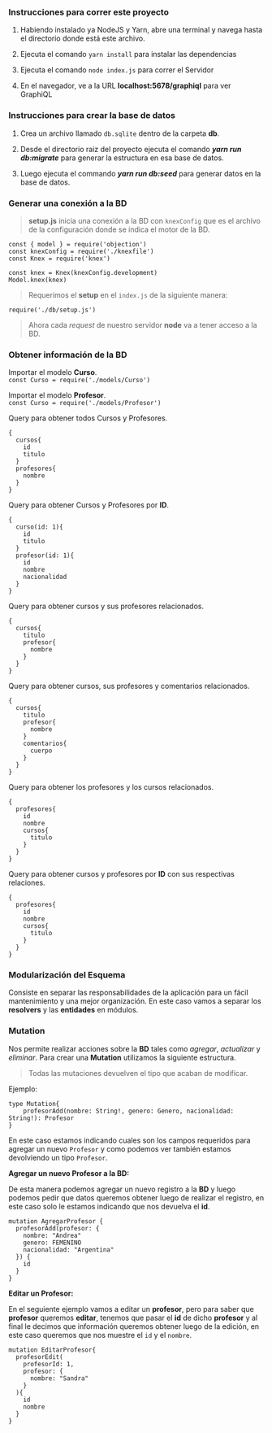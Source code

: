 ### Instrucciones para correr este proyecto

1. Habiendo instalado ya NodeJS y Yarn, abre una terminal y navega hasta el directorio donde está este archivo.

2. Ejecuta el comando `yarn install` para instalar las dependencias

3. Ejecuta el comando `node index.js` para correr el Servidor

4. En el navegador, ve a la URL **localhost:5678/graphiql** para ver GraphiQL


### Instrucciones para crear la base de datos

1. Crea un archivo llamado `db.sqlite` dentro de la carpeta **db**.

2. Desde el directorio raiz del proyecto ejecuta el comando ***yarn run db:migrate*** para generar la estructura en esa base de datos.

3. Luego ejecuta el commando ***yarn run db:seed*** para generar datos en la base de datos.


### Generar una conexión a la BD ###

> **setup.js** inicia una conexión a la BD con `knexConfig` que es el archivo de la configuración donde se indica el motor de la BD.

~~~
const { model } = require('objection')
const knexConfig = require('./knexfile')
const Knex = require('knex')

const knex = Knex(knexConfig.development)
Model.knex(knex)
~~~

> Requerimos el **setup** en el `index.js` de la siguiente manera:

`require('./db/setup.js')`

> Ahora cada *request* de nuestro servidor **node** va a tener acceso a la BD.


### Obtener información de la BD ###

Importar el modelo **Curso**. <br>
`const Curso = require('./models/Curso')`

Importar el modelo **Profesor**. <br>
`const Curso = require('./models/Profesor')`

Query para obtener todos Cursos y Profesores.

~~~
{
  cursos{
    id
    titulo
  }
  profesores{
    nombre
  }
}
~~~

Query para obtener Cursos y Profesores por **ID**.

~~~
{
  curso(id: 1){
    id
    titulo
  }
  profesor(id: 1){
    id
    nombre
    nacionalidad
  }
}
~~~

Query para obtener cursos y sus profesores relacionados.

~~~
{
  cursos{
    titulo
    profesor{
      nombre
    }
  }
}
~~~

Query para obtener cursos, sus profesores y comentarios relacionados.

~~~
{
  cursos{
    titulo
    profesor{
      nombre
    }
    comentarios{
      cuerpo
    }
  }
}
~~~

Query para obtener los profesores y los cursos relacionados.

~~~
{
  profesores{
    id
    nombre
    cursos{
      titulo
    }
  }
}
~~~

Query para obtener cursos y profesores por **ID** con sus respectivas relaciones.

~~~
{
  profesores{
    id
    nombre
    cursos{
      titulo
    }
  }
}
~~~


### Modularización del Esquema ###

Consiste en separar las responsabilidades de la aplicación para un fácil mantenimiento y una mejor organización. En este caso vamos a separar los **resolvers** y las **entidades** en módulos.


### Mutation ###

Nos permite realizar acciones sobre la **BD** tales como *agregar*, *actualizar* y *eliminar*. Para crear una **Mutation** utilizamos la siguiente estructura.

> Todas las mutaciones devuelven el tipo que acaban de modificar.

Ejemplo:

~~~
type Mutation{
	profesorAdd(nombre: String!, genero: Genero, nacionalidad: String!): Profesor
}
~~~ 

En este caso estamos indicando cuales son los campos requeridos para agregar un nuevo `Profesor` y como podemos ver también estamos devolviendo un tipo `Profesor`.

**Agregar un nuevo Profesor a la BD:**

De esta manera podemos agregar un nuevo registro a la **BD** y luego podemos pedir que datos queremos obtener luego de realizar el registro, en este caso solo le estamos indicando que nos devuelva el **id**.

~~~
mutation AgregarProfesor {
  profesorAdd(profesor: {
    nombre: "Andrea"
    genero: FEMENINO
    nacionalidad: "Argentina"
  }) {
    id
  }
}
~~~

**Editar un Profesor:**

En el seguiente ejemplo vamos a editar un **profesor**, pero para saber que **profesor** queremos **editar**, tenemos que pasar el **id** de dicho **profesor** y al final le decimos que información queremos obtener luego de la edición, en este caso queremos que nos muestre el `id` y el `nombre`.

~~~
mutation EditarProfesor{
  profesorEdit(
    profesorId: 1,
    profesor: {
      nombre: "Sandra"
    }
  ){
    id
    nombre
  }
}
~~~